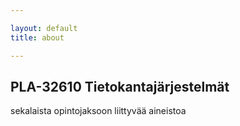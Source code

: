 ```yaml
---

layout: default
title: about

---
```


## PLA-32610 Tietokantajärjestelmät

sekalaista opintojaksoon liittyvää aineistoa

